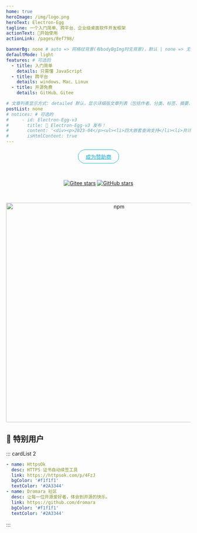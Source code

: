 ```yaml
---
home: true
heroImage: /img/logo.png
heroText: Electron-Egg
tagline: 一个入门简单、跨平台、企业级桌面软件开发框架
actionText: 🚀开始使用
actionLink: /pages/8ef798/

bannerBg: none # auto => 网格纹背景(有bodyBgImg时无背景)，默认 | none => 无 | '大图地址' | background: 自定义背景样式       提示：如发现文本颜色不适应你的背景时可以到palette.styl修改$bannerTextColor变量
defaultMode: light
features: # 可选的
  - title: 入门简单
    details: 只需懂 JavaScript
  - title: 跨平台
    details: windows、Mac、Linux
  - title: 开源免费
    details: GitHub、Gitee

# 文章列表显示方式: detailed 默认，显示详细版文章列表（包括作者、分类、标签、摘要、分页等）| simple => 显示简约版文章列表（仅标题和日期）| none 不显示文章列表
postList: none
# notices: # 可选的
#     - id: Electron-Egg-v3
#       title: 🚀 Electron-Egg-v3 发布！
#       content: '<div><p>2023-04</p><ul><li>四大嵌套查询支持</li><li>共计二十余项新特性及优化</li><li>bug修复等</li></ul></div><p style="text-align: right;"><a href="/pages/2934a3/">查看详情</a></p>'
#       isHtmlContent: true
---
```

<!-- <Notice :data="$frontmatter.notices"/> -->

<p align="center">
  <a class="become-sponsor" href="/pages/fe2b29/">成为赞助商</a>
</p>

<style>
.become-sponsor {
  padding: 8px 20px;
  display: inline-block;
  color: #11a8cd;
  border-radius: 30px;
  box-sizing: border-box;
  border: 1px solid #11a8cd;
}

.friends-item {
  width: 10em;
  height:3em;
  flex:1;
  text-align: center;
  display: inline-block;
  margin: 5px;
  border: 1px solid var(--borderColor);
  box-shadow: 0 2px 12px 0 rgb(0 0 0 / 10%);
  border-radius: 8px;
  padding: 10px;
}

.friends-item-img {
  object-fit: contain;
  max-width:150px !important;
  height: 100%;
}
</style>

<br/>
<p align="center">
  <a href="https://gitee.com/dromara/electron-egg" target="_blank"><img src='https://gitee.com/dromara/electron-egg/badge/star.svg?theme=gvp' alt='Gitee stars' class="no-zoom"></a>
  <a href="https://github.com/dromara/electron-egg" target="_blank"><img src='https://img.shields.io/github/stars/dromara/electron-egg' alt='GitHub stars' class="no-zoom"></a>
  <!-- <a href="https://www.npmjs.com/package/ee-core" target="_blank"><img src="https://img.shields.io/npm/v/ee-core" alt="npm" class="no-zoom"></a> -->
</p>

<!-- <br/>
<p align="center">
  <a href="https://www.jnpfsoft.com/index.html?from=electron-egg" target="_blank"><img src="https://img01.kaka996.com/ee/images/ee-v3/yinmai/ym-p5.png" alt="npm" class="no-zoom" style="width: 600px;border-radius: 2px;"></a>
</p> -->
<br/>
<p align="center">
  <a href="http://doc.zyplayer.com/#/integrate/zyplayer-doc?utm=electron-egg" target="_blank"><img src="https://img01.kaka996.com/ee/images/ee-v3/zydoc/zy-logo-4.png" alt="npm" class="no-zoom" style="width: 600px;border-radius: 2px;"></a>
</p>

<!-- <br/>
<p align="center">
  <a href="https://dromara.org/" target="_blank"><img src="https://plus.hutool.cn/images/dromara/dromara.png" alt="npm" class="no-zoom" style="width: 300px;border-radius: 2px;"></a>
</p> -->

## 🌳 特别用户
::: cardList 2
```yaml
- name: HttpsOk
  desc: HTTPS 证书自动续签工具
  link: https://httpsok.com/p/4FzJ
  bgColor: '#f1f1f1'
  textColor: '#2A3344'
- name: Dromara 社区
  desc: 让每一位开源爱好者，体会到开源的快乐。
  link: https://github.com/dromara
  bgColor: '#f1f1f1'
  textColor: '#2A3344'  
```
:::

<!-- AD -->
<div class="wwads-cn wwads-horizontal page-wwads" data-id="236"></div>
<style>
.page-wwads{
  width:100%!important;
  min-height: 0;
  margin: 0;
  height: 100%;
}
.page-wwads .wwads-img img{
  width:80px!important;
}
.page-wwads .wwads-poweredby{
  width: 40px;
  position: absolute;
  right: 25px;
  bottom: 3px;
}
.wwads-content .wwads-text, .page-wwads .wwads-text{
  height: 100%;
  padding-top: 5px;
  display: block;
}
</style>

<br/>

## 🍬特性
- **跨平台**：一套代码，可以打包成windows版、Mac版、Linux版、国产UOS、Deepin、麒麟等。
- **架构**：单业务进程/模块化/多任务(进程，线程，渲染进程)，让开发大型项目变的简单。
- **简单高效**: 只需学习 js 语言。
- **前端独立** 支持任何前端技术，如：vue、react、html、vite 等等。
- **工程化**：可以用前端、服务端的开发思维，来编写桌面软件。
- **高性能**：事件驱动、非阻塞式IO。
- **功能丰富**：配置、通信、任务、插件、数据库、升级、打包、工具... 应有尽有。
- **安全**：支持字节码加密、压缩混淆加密。
- **功能demo**：桌面软件常见功能，框架集成或提供demo。

## ✈️ 使用场景

### 1. 🚀 常规桌面软件
- 🚖 Windows平台 - demo

    ![](https://img01.kaka996.com/ee/images/ee-v3/ee-win-home.png)

- 🚍 MacOS平台 - demo    
    ![](https://img01.kaka996.com/ee/images/ee-v3/ee-mac-home.png)

- 🚔 Linux平台 - 国产UOS、Deepin - demo
    ![](https://img01.kaka996.com/ee/images/electron-egg/uos-home.png)

- 🚔 Linux平台 - ubuntu - demo
    ![](https://img01.kaka996.com/ee/images/electron-egg/ubuntu-db.png)

### 🚐 2. vue、react、angular、web 转换成桌面软件
- 🚙 vue-ant-design（本地）

    ![](https://img01.kaka996.com/ee/images/electron-egg/vue-antd.png)

- 🚙 禅道项目管理（web项目地址）

    ![](https://img01.kaka996.com/ee/images/electron-egg/ee-project-7.png)

### 🚂 3. 游戏（h5相关技术开发）
- 🚊 忍者100层

    ![](https://img01.kaka996.com/ee/images/electron-egg/ee_game_1.png)

### 🚂 4. 用户案例
- 🐸 远控
    ![](https://img01.kaka996.com/ee/images/ee-v3/rq/rq-1.png)
    ![](https://img01.kaka996.com/ee/images/ee-v3/rq/rq-2.png)

- 🐸 壁纸
    ![](https://img01.kaka996.com/ee/images/electron-egg/aw/aw-3.png)

- 🐸 英雄联盟助手
    ![](https://img01.kaka996.com/ee/images/electron-egg/serendipity/lol-zhanji.png)

<!-- ## 安全 
<a href="https://www.murphysec.com/dr/htY0sMYDQaDn4X8iXp" alt="OSCS Status"><img src="https://www.oscs1024.com/platform/badge/dromara/easy-es.git.svg?size=small"/></a>

我们已接入[OSCS墨菲安全扫描](https://www.murphysec.com/dr/htY0sMYDQaDn4X8iXp)，ee源码中未被扫描出任何风险项，超越100%的项目，确保人畜无害！ 大家可放心使用，当然如果您仍不放心，我们推荐您在使用前下载ee源码亲自阅读一番，我们是100%开源，是否有风险您一看便知。

<br/>
<br/> -->

## 🎉致谢

**Electron-Egg** 自从2020年开源以来，获得了很多人的支持。目前社区群总计超千人，收获Star超 **7000+**。

这离不开社区小伙伴的支持和意见以及PR,感谢你们! 

我们会继续朝着：**让所有开发者都能学会桌面软件研发** 的理念，继续前进。

<br/>
<br/>

## 🏡代码托管

<a href='https://gitee.com/dromara/electron-egg' target="_blank">
    <img class="no-zoom" src="https://img.shields.io/badge/Gitee-red?logo=gitee&logoColor=white&style=for-the-badge"/>
</a>

<a href="https://github.com/dromara/electron-egg" target="_blank">
    <img class="no-zoom" src="https://img.shields.io/badge/Github-blue?logo=github&logoColor=white&style=for-the-badge"/>
</a>

<br/>
<br/>

## 🤝 Dromara 组织项目

<div>
    <a class="friends-item" href="https://gitee.com/dromara/electron-egg" target="_blank">
        <img class="no-zoom friends-item-img hover-alt" :src="$withBase('/img/link/electron-egg.png')" alt="私有化部署知识库">
    </a>
    <a class="friends-item" href="http://doc.zyplayer.com/" target="_blank" >
        <img class="no-zoom friends-item-img hover-alt" :src="$withBase('/img/link/zyplayer-doc.png')" alt="一个入门简单、跨平台、企业级桌面软件开发框架">
    </a> 
    <a class="friends-item" href="https://easy-es.cn/" target="_blank" >
        <img class="no-zoom friends-item-img hover-alt" :src="$withBase('/img/link/easy-es.png')" alt="🚀傻瓜级ElasticSearch搜索引擎ORM框架">
    </a>
    <a class="friends-item" href="https://hutool.cn/" target="_blank" >
        <img class="no-zoom friends-item-img hover-alt" :src="$withBase('/img/link/hutool.svg')" alt="🍬小而全的Java工具类库，使Java拥有函数式语言般的优雅，让Java语言也可以“甜甜的”。">
    </a>
    <a class="friends-item" href="https://sa-token.dev33.cn/" target="_blank" >
        <img class="no-zoom friends-item-img hover-alt" :src="$withBase('/img/link/sa-token.png')" alt="一个轻量级 java 权限认证框架，让鉴权变得简单、优雅！">
    </a>
    <a class="friends-item" href="https://gitee.com/dromara/liteFlow" target="_blank" >
        <img class="no-zoom friends-item-img hover-alt" :src="$withBase('/img/link/lite-flow.png')" alt="轻量，快速，稳定，可编排的组件式流程引擎">
    </a>
    <a class="friends-item" href="http://forest.dtflyx.com/" target="_blank" >
        <img class="no-zoom friends-item-img hover-alt" :src="$withBase('/img/link/forest-logo.png')" alt="Forest能够帮助您使用更简单的方式编写Java的HTTP客户端" >
    </a>
    <a class="friends-item" href="https://gitee.com/dromara/Raincat" target="_blank" >
        <img class="no-zoom friends-item-img hover-alt" :src="$withBase('/img/link/raincat-logo.png')" alt="强一致性分布式事务解决方案。">
    </a>
    <a class="friends-item" href="https://gitee.com/dromara/myth" target="_blank" >
        <img class="no-zoom friends-item-img hover-alt" :src="$withBase('/img/link/myth-logo.png')" alt="可靠消息分布式事务解决方案。">
    </a>
    <a class="friends-item" href="https://su.usthe.com/" target="_blank" >
        <img class="no-zoom friends-item-img hover-alt" :src="$withBase('/img/link/sureness-logo.png')" alt="面向 REST API 的高性能认证鉴权框架">
    </a>
    <a class="friends-item" href="https://www.jeesuite.com/" target="_blank" >
        <img class="no-zoom friends-item-img hover-alt" :src="$withBase('/img/link/mendmix-logo.png')" alt="开源分布式云原生架构一站式解决方案">
    </a>
    <a class="friends-item" href="https://gitee.com/dromara/northstar" target="_blank" >
        <img class="no-zoom friends-item-img hover-alt" :src="$withBase('/img/link/northstar-logo.png')" alt="Northstar盈富量化交易平台">
    </a>
    <a class="friends-item" href="http://maxkey.top/" target="_blank" >
        <img class="no-zoom friends-item-img hover-alt" :src="$withBase('/img/link/maxkey-logo.png')" alt="业界领先的身份管理和认证产品">
    </a>
    <a class="friends-item" href="https://www.herodotus.cn/" target="_blank" >
        <img class="no-zoom friends-item-img hover-alt" :src="$withBase('/img/link/dantecloud.png')" alt="Dante-Cloud 是一款企业级微服务架构和服务能力开发平台。">
    </a>
    <a class="friends-item" href="https://dynamictp.cn/" target="_blank" >
        <img class="no-zoom friends-item-img hover-alt" :src="$withBase('/img/link/dynamictp-logo.png')" alt="🔥🔥🔥 基于配置中心的轻量级动态可监控线程池">
    </a>
    <a class="friends-item" href="https://async.sizegang.cn/" target="_blank" >
        <img class="no-zoom friends-item-img hover-alt" :src="$withBase('/img/link/gobrs-async.png')" alt="🔥 配置极简功能强大的异步任务动态编排框架">
    </a>
    <a class="friends-item" href="https://gitee.com/dromara/koalas-rpc" target="_blank" >
        <img class="no-zoom friends-item-img hover-alt" :src="$withBase('/img/link/koalas-logo.png')" alt="企业生产级百亿日PV高可用可拓展的RPC框架。">
    </a>
    <a class="friends-item" href="https://gitee.com/dromara/TLog" target="_blank" >
        <img class="no-zoom friends-item-img hover-alt" :src="$withBase('/img/link/tlog-logo.png')" alt="一个轻量级的分布式日志标记追踪神器，10分钟即可接入，自动对日志打标签完成微服务的链路追踪">
    </a>
    <a class="friends-item" href="https://jpom.top/" target="_blank" >
        <img class="no-zoom friends-item-img hover-alt" :src="$withBase('/img/link/jpom-logo.png')" alt="一款简而轻的低侵入式在线构建、自动部署、日常运维、项目监控软件">
    </a>
</div>

<br/>
<br/>

## 🧲友情链接
<div>
  <a class="friends-item" href="https://httpsok.com/doc/" target="_blank" >
      <img class="no-zoom friends-item-img hover-alt" :src="$withBase('/img/external/httpsok-logo.png')" >
  </a>
  <a class="friends-item" href="ttps://gitee.com" target="_blank" >
      <img class="no-zoom friends-item-img hover-alt" :src="$withBase('/img/external/gitee-logo.png')" >
  </a>
  <a class="friends-item" href="https://www.oschina.net" target="_blank" >
      <img class="no-zoom friends-item-img hover-alt" :src="$withBase('/img/external/oschina-logo.png')" >
  </a>
</div>

<br/>
<br/>

